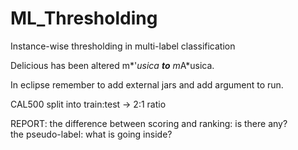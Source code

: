 ML_Thresholding
===============

Instance-wise thresholding in multi-label classification

Delicious has been altered m*\'*usica **to** m*A*usica.

In eclipse remember to add external jars and add argument to run.

CAL500 split into train:test -> 2:1 ratio

REPORT:
the difference between scoring and ranking: is there any?  
the pseudo-label: what is going inside?
